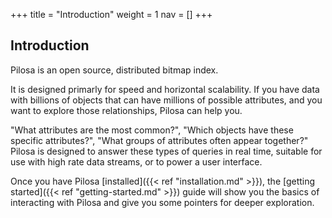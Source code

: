 +++
title = "Introduction"
weight = 1
nav = []
+++


## Introduction


Pilosa is an open source, distributed bitmap index.

[//]: # (TODO insert a graphic here?)

It is designed primarly for speed and horizontal scalability. If you have data with billions of objects that can have millions of possible attributes, and you want to explore those relationships, Pilosa can help you. 

"What attributes are the most common?", "Which objects have these specific attributes?", "What groups of attributes often appear together?" Pilosa is designed to answer these types of queries in real time, suitable for use with high rate data streams, or to power a user interface.

Once you have Pilosa [installed]({{< ref "installation.md" >}}), the [getting started]({{< ref "getting-started.md" >}}) guide will show you the basics of interacting with Pilosa and give you some pointers for deeper exploration.
